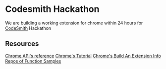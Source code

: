 # Codesmith Hackathon

We are building a working extension for chrome within 24 hours for [CodeSmith](https://www.codesmith.io/) Hackathon

## Resources
[Chrome API's reference](https://developer.chrome.com/docs/extensions/reference/)
[Chrome's Tutorial](https://developer.chrome.com/docs/extensions/mv3/getstarted/tut-reading-time/)
[Chrome's Build An Extension Info](https://developer.chrome.com/docs/extensions/mv3/getstarted/extensions-101/#building)
[Repos of Function Samples](https://github.com/GoogleChrome/chrome-extensions-samples/tree/main/functional-samples)
